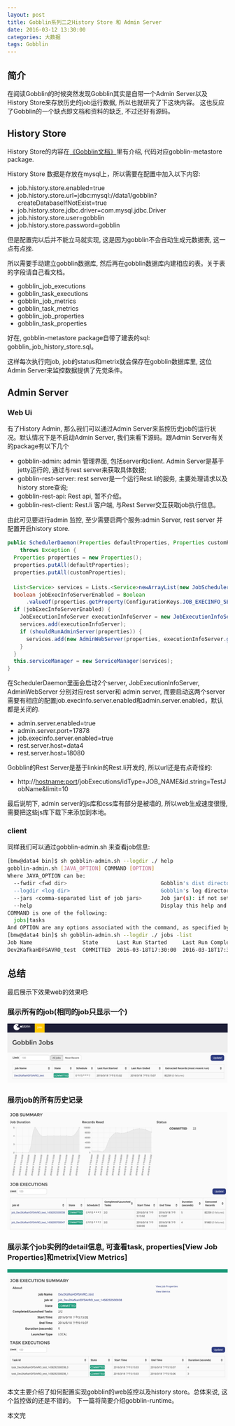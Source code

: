```yaml
---
layout: post
title: Gobblin系列二之History Store 和 Admin Server
date: 2016-03-12 13:30:00
categories: 大数据
tags: Gobblin
---
```


## 简介

在阅读Gobblin的时候突然发现Gobblin其实是自带一个Admin Server以及History Store来存放历史的job运行数据, 所以也就研究了下这块内容。 这也反应了Gobblin的一个缺点即文档和资料的缺乏, 不过还好有源码。

## History Store

History Store的内容在[《Gobblin文档》](https://github.com/linkedin/gobblin/wiki/Job%20Execution%20History%20Store)里有介绍, 代码对应gobblin-metastore package.

History Store 数据是存放在mysql上，所以需要在配置中加入以下内容:

* job.history.store.enabled=true
* job.history.store.url=jdbc:mysql://data1/gobblin?createDatabaseIfNotExist=true
* job.history.store.jdbc.driver=com.mysql.jdbc.Driver
* job.history.store.user=gobblin
* job.history.store.password=gobblin

但是配置完以后并不能立马就实现, 这是因为gobblin不会自动生成元数据表, 这一点有点挫.

所以需要手动建立gobblin数据库, 然后再在gobblin数据库内建相应的表。关于表的字段请自己看文档。

* gobblin_job_executions
* gobblin_task_executions
* gobblin_job_metrics
* gobblin_task_metrics
* gobblin_job_properties
* gobblin_task_properties

好在, gobblin-metastore package自带了建表的sql: gobblin_job_history_store.sql。

这样每次执行完job, job的status和metrix就会保存在gobblin数据库里, 这位Admin Server来监控数据提供了先觉条件。

## Admin Server

### Web Ui

有了History Admin, 那么我们可以通过Admin Server来监控历史job的运行状况。默认情况下是不启动Admin Server, 我们来看下源码。跟Admin Server有关的package有以下几个

* gobblin-admin: admin 管理界面, 包括server和client. Admin Server是基于jetty运行的, 通过与rest server来获取具体数据;
* gobblin-rest-server: rest server是一个运行Rest.li的服务, 主要处理请求以及history store查询;
* gobblin-rest-api: Rest api, 暂不介绍。
* gobblin-rest-client: Rest.li 客户端, 与Rest Server交互获取job执行信息。

由此可见要进行admin 监控, 至少需要启两个服务:admin Server, rest server 并配置开启history store.

``` java
public SchedulerDaemon(Properties defaultProperties, Properties customProperties)
    throws Exception {
  Properties properties = new Properties();
  properties.putAll(defaultProperties);
  properties.putAll(customProperties);

  List<Service> services = Lists.<Service>newArrayList(new JobScheduler(properties));
  boolean jobExecInfoServerEnabled = Boolean
      .valueOf(properties.getProperty(ConfigurationKeys.JOB_EXECINFO_SERVER_ENABLED_KEY, Boolean.FALSE.toString()));
  if (jobExecInfoServerEnabled) {
    JobExecutionInfoServer executionInfoServer = new JobExecutionInfoServer(properties);
    services.add(executionInfoServer);
    if (shouldRunAdminServer(properties)) {
      services.add(new AdminWebServer(properties, executionInfoServer.getServerUri()));
    }
  }
  this.serviceManager = new ServiceManager(services);
}
```

在SchedulerDaemon里面会启动2个server, JobExecutionInfoServer, AdminWebServer 分别对应rest server和 admin server, 而要启动这两个server需要有相应的配置job.execinfo.server.enabled和admin.server.enabled，默认都是关闭的.

* admin.server.enabled=true
* admin.server.port=17878
* job.execinfo.server.enabled=true
* rest.server.host=data4
* rest.server.host=18080

Gobblin的Rest Server是基于linkin的Rest.li开发的, 所以url还是有点奇怪的:

* http://<hostname:port>/jobExecutions/idType=JOB_NAME&id.string=TestJobName&limit=10

最后说明下, admin server的js库和css库有部分是被墙的, 所以web生成速度很慢, 需要把这些js库下载下来添加到本地。

### client

同样我们可以通过gobblin-admin.sh 来查看job信息:

```bash
[bmw@data4 bin]$ sh gobblin-admin.sh --logdir ./ help
gobblin-admin.sh [JAVA_OPTION] COMMAND [OPTION]
Where JAVA_OPTION can be:
  --fwdir <fwd dir>                              Gobblin's dist directory: if not set, taken from ${GOBBLIN_FWDIR}
  --logdir <log dir>                             Gobblin's log directory: if not set, taken from ${GOBBLIN_LOG_DIR}
  --jars <comma-separated list of job jars>      Job jar(s): if not set, ${GOBBLIN_FWDIR/lib} is examined
  --help                                         Display this help and exit
COMMAND is one of the following:
  jobs|tasks
And OPTION are any options associated with the command, as specified by the CLI.
[bmw@data4 bin]$ sh gobblin-admin.sh --logdir ./ jobs -list
Job Name                State      Last Run Started     Last Run Completed   Schedule        Last Run Records Processed  Last Run Records Failed
Dev2KafkaHDFSAVRO_test  COMMITTED  2016-03-18T17:30:00  2016-03-18T17:30:04  0 */15 * * * ?          21157.249109155135                      0.0
```

## 总结

最后展示下效果web的效果吧:

### 展示所有的job(相同的job只显示一个)

![img](../image/gobblin-web-1.png)

### 展示job的所有历史记录

![img](../image/gobblin-web-2.png)

### 展示某个job实例的detail信息, 可查看task, properties[View Job Properties]和metrix[View Metrics]

![img](../image/gobblin-web-3.png)


本文主要介绍了如何配置实现gobblin的web监控以及history store。总体来说, 这个监控做的还是不错的。
下一篇将简要介绍gobblin-runtime。

本文完
